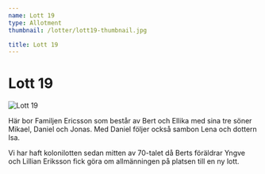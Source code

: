 ```yaml
---
name: Lott 19
type: Allotment
thumbnail: /lotter/lott19-thumbnail.jpg

title: Lott 19
---
```

# Lott 19

![Lott 19](/lotter/lott19.jpg#left)

Här bor Familjen Ericsson som består av Bert och Ellika med sina tre söner Mikael, Daniel och Jonas. Med Daniel följer också sambon Lena och dottern Isa.

Vi har haft kolonilotten sedan mitten av 70-talet då Berts föräldrar Yngve och Lillian Eriksson fick göra om allmänningen på platsen till en ny lott.

